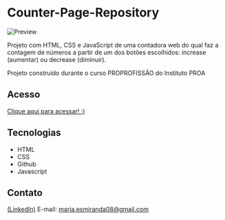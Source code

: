 # Counter-Page-Repository
![Preview](https://github.com/MaduSales/Counter-Page-Repository/assets/166547195/b4f5c56d-b53d-4ca9-9070-3cbc20636ca2)

Projeto com HTML, CSS e JavaScript de uma contadora web do qual faz a contagem de números a partir de um dos botões escolhidos: increase (aumentar) ou decrease (diminuir).

Projeto construído durante o curso PROPROFISSÃO do Instituto PROA


## Acesso

[Clique aqui para acessar! :)](hhttps://madusales.github.io/Counter-Page-Repository/)

## Tecnologias
- HTML
- CSS
- Github
- Javascript

## Contato
[(LinkedIn)](www.linkedin.com/in/maria-eduarda-de-sales-78a04221b)
E-mail: maria.esmiranda08@gmail.com


